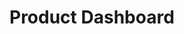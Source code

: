 # Product Dashboard

<figure><img src="../.gitbook/assets/image (7).png" alt=""><figcaption></figcaption></figure>
